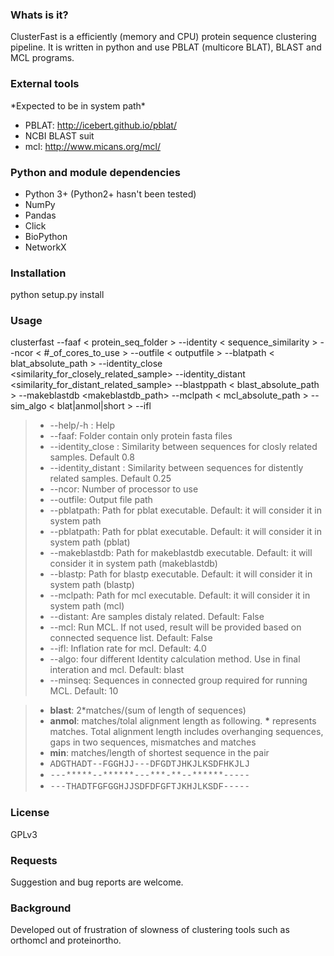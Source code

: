 <H3>Whats is it?</H3>

ClusterFast is a efficiently (memory and CPU) protein sequence clustering pipeline. It is written in python and use PBLAT (multicore BLAT), BLAST and MCL programs.

<H3>External tools</H3>
*Expected to be in system path*

- PBLAT: http://icebert.github.io/pblat/
- NCBI BLAST suit
- mcl: http://www.micans.org/mcl/


<H3>Python and module dependencies</H3>

- Python 3+ (Python2+ hasn't been tested)
- NumPy
- Pandas
- Click
- BioPython
- NetworkX

<H3>Installation</H3>

python setup.py install


<H3>Usage</H3>

clusterfast --faaf < protein_seq_folder > --identity < sequence_similarity > --ncor < #_of_cores_to_use > --outfile < outputfile > --blatpath < blat_absolute_path >
--identity_close <similarity_for_closely_related_sample>
--identity_distant <similarity_for_distant_related_sample>
--blastppath < blast_absolute_path >
--makeblastdb <makeblastdb_path>
--mclpath < mcl_absolute_path >  --sim_algo < blat|anmol|short >
--ifl <Inflation rate for MCL>

> -  --help/-h : Help
> - --faaf: Folder contain only protein fasta files
> - --identity_close : Similarity between sequences for closly related samples. Default 0.8
> - --identity_distant : Similarity between sequences for distently related samples. Default 0.25
> - --ncor: Number of processor to use
> - --outfile: Output file path
> - --pblatpath: Path for pblat executable. Default: it will consider it in system path
> - --pblatpath: Path for pblat executable. Default: it will consider it in system path (pblat)
> - --makeblastdb: Path for makeblastdb executable. Default: it will consider it in system path (makeblastdb)
> - --blastp: Path for blastp executable. Default: it will consider it in system path (blastp)
> - --mclpath: Path for mcl executable. Default: it will consider it in system path (mcl)
> - --distant: Are samples distaly related. Default: False
> - --mcl: Run MCL. If not used, result will be provided based on connected sequence list. Default: False
> - --ifl: Inflation rate for mcl. Default: 4.0
> - --algo: four different Identity calculation method. Use in final interation and mcl. Default: blast
> - --minseq: Sequences in connected group required for running MCL. Default: 10

> - **blast**: 2*matches/(sum of length of sequences)
> - **anmol**: matches/tolal alignment length as following. **\*** represents matches. Total alignment length includes overhanging sequences, gaps in two sequences, mismatches and matches
> - **min**: matches/length of shortest sequence in the pair
> - <font face="Courier New">ADGTHADT--FGGHJJ---DFGDTJHKJLKSDFHKJLJ</font>
> - <font face="Courier New">---\*\*\*\*\*--\*\*\*\*\*\*---\*\*\*-\*\*--\*\*\*\*\*\*-----</font>
> - <font face="Courier New">---THADTFGFGGHJJSDFDFGFTJKHJLKSDF-----</font>


<H3>License</H3>

GPLv3

<H3>Requests</H3>
Suggestion and bug reports are welcome.

<H3>Background</H3>

Developed out of frustration of slowness of clustering tools such as orthomcl and proteinortho.
